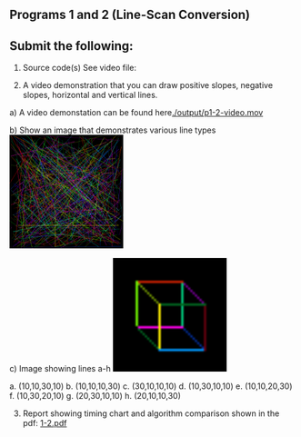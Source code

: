 ## Programs 1 and 2 (Line-Scan Conversion)

## Submit the following: 
1. Source code(s) See video file: 

2. A video demonstration that you can draw positive slopes, negative slopes, horizontal and vertical lines.  

a) A video demonstation can be found here[./output/p1-2-video.mov](./output/p1-2-video.mov)

b) Show an image that demonstrates various line types
<img src="./output/ps1-2.png" height="200" width="200">

c) Image showing lines a-h
<img src="./output/ps1-1-square.png" height="200" width="200">

a. (10,10,30,10)
b. (10,10,10,30)
c. (30,10,10,10)
d. (10,30,10,10)
e. (10,10,20,30)
f. (10,30,20,10)
g. (20,30,10,10)
h. (20,10,10,30)

3. Report showing timing chart and algorithm comparison shown in the pdf: [1-2.pdf](./1-2.pdf)
